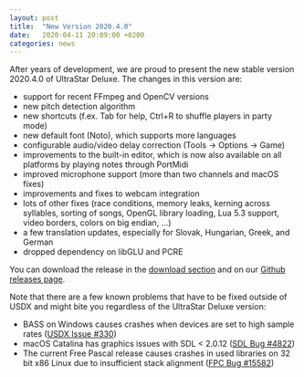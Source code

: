 ```yaml
---
layout: post
title:  "New Version 2020.4.0"
date:   2020-04-11 20:09:00 +0200
categories: news
---
```

After years of development, we are proud to present the new stable version 2020.4.0 of UltraStar Deluxe.
The changes in this version are:

* support for recent FFmpeg and OpenCV versions
* new pitch detection algorithm
* new shortcuts (f.ex. Tab for help, Ctrl+R to shuffle players in party mode)
* new default font (Noto), which supports more languages
* configurable audio/video delay correction (Tools -> Options -> Game)
* improvements to the built-in editor, which is now also available on all platforms by playing notes through PortMidi
* improved microphone support (more than two channels and macOS fixes)
* improvements and fixes to webcam integration
* lots of other fixes (race conditions, memory leaks, kerning across syllables, sorting of songs, OpenGL library loading, Lua 5.3 support, video borders, colors on big endian, ...)
* a few translation updates, especially for Slovak, Hungarian, Greek, and German
* dropped dependency on libGLU and PCRE

You can download the release in the [download section](/downloads/) and on our [Github releases page](https://github.com/UltraStar-Deluxe/USDX/releases).

Note that there are a few known problems that have to be fixed outside of USDX and might bite you regardless of the UltraStar Deluxe version:

* BASS on Windows causes crashes when devices are set to high sample rates ([USDX Issue #330](https://github.com/UltraStar-Deluxe/USDX/issues/330))
* macOS Catalina has graphics issues with SDL < 2.0.12 ([SDL Bug #4822](https://bugzilla.libsdl.org/show_bug.cgi?id=4822))
* The current Free Pascal release causes crashes in used libraries on 32 bit x86 Linux due to insufficient stack alignment ([FPC Bug #15582](https://bugs.freepascal.org/view.php?id=15582))
